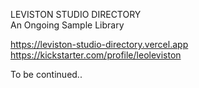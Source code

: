 LEVISTON STUDIO DIRECTORY<br>
An Ongoing Sample Library


https://leviston-studio-directory.vercel.app<br>
https://kickstarter.com/profile/leoleviston<br>


To be continued..
